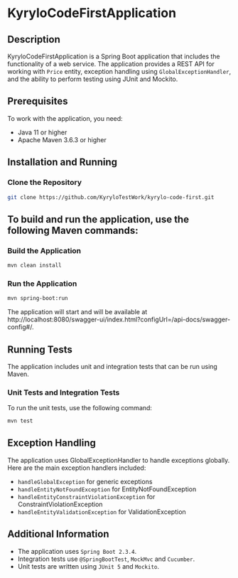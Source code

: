 # KyryloCodeFirstApplication

## Description

KyryloCodeFirstApplication is a Spring Boot application that includes the functionality of a web service. The application provides a REST API for working with `Price` entity, exception handling using `GlobalExceptionHandler`, and the ability to perform testing using JUnit and Mockito.

## Prerequisites

To work with the application, you need:
- Java 11 or higher
- Apache Maven 3.6.3 or higher

## Installation and Running

### Clone the Repository

```bash
git clone https://github.com/KyryloTestWork/kyrylo-code-first.git
```
## To build and run the application, use the following Maven commands:
### Build the Application
```bash
mvn clean install
```
### Run the Application
````bash
mvn spring-boot:run
````
The application will start and will be available at http://localhost:8080/swagger-ui/index.html?configUrl=/api-docs/swagger-config#/.

## Running Tests
The application includes unit and integration tests that can be run using Maven.
### Unit Tests and Integration Tests
To run the unit tests, use the following command:
```bash
mvn test
```

## Exception Handling
The application uses GlobalExceptionHandler to handle exceptions globally. Here are the main exception handlers included:
- `handleGlobalException` for generic exceptions
- `handleEntityNotFoundException` for EntityNotFoundException
- `handleEntityConstraintViolationException` for ConstraintViolationException
- `handleEntityValidationException` for ValidationException

## Additional Information
- The application uses `Spring Boot 2.3.4`.
- Integration tests use `@SpringBootTest`, `MockMvc` and `Cucumber`.
- Unit tests are written using `JUnit 5` and `Mockito`.
